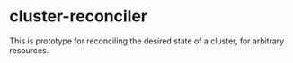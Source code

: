 # cluster-reconciler

This is prototype for reconciling the desired state of a cluster,
for arbitrary resources.